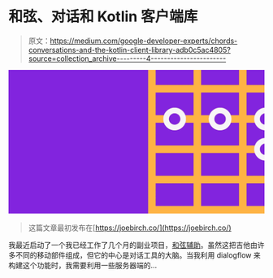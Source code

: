 # 和弦、对话和 Kotlin 客户端库

> 原文：<https://medium.com/google-developer-experts/chords-conversations-and-the-kotlin-client-library-adb0c5ac4805?source=collection_archive---------4----------------------->

![](img/95ca9400f2ef8b0a51bf30685cbff535.png)

> 这篇文章最初发布在[https://joebirch.co/](https://joebirch.co/)

我最近启动了一个我已经工作了几个月的副业项目，[和弦辅助](https://www.chordassist.com/)。虽然这把吉他由许多不同的移动部件组成，但它的中心是对话工具的大脑。当我利用 dialogflow 来构建这个功能时，我需要利用一些服务器端的…